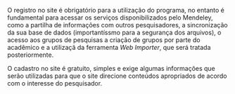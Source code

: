 O registro no site é obrigatório para a utilização do programa, no entanto é fundamental para acessar os serviços disponibilizados pelo Mendeley, como a partilha de informações com outros pesquisadores, a sincronização da sua base de dados (importantíssmo para a segurança dos arquivos), o acesso aos grupos de pesquisas a criação de grupos por parte do acadêmico e a utilizaçã da ferramenta *Web Importer*, que será tratada posteriormente.

O cadastro no site é gratuito, simples e exige algumas informações que serão utilizadas para que o site direcione conteúdos apropriados de acordo com o interesse do pesquisador. 